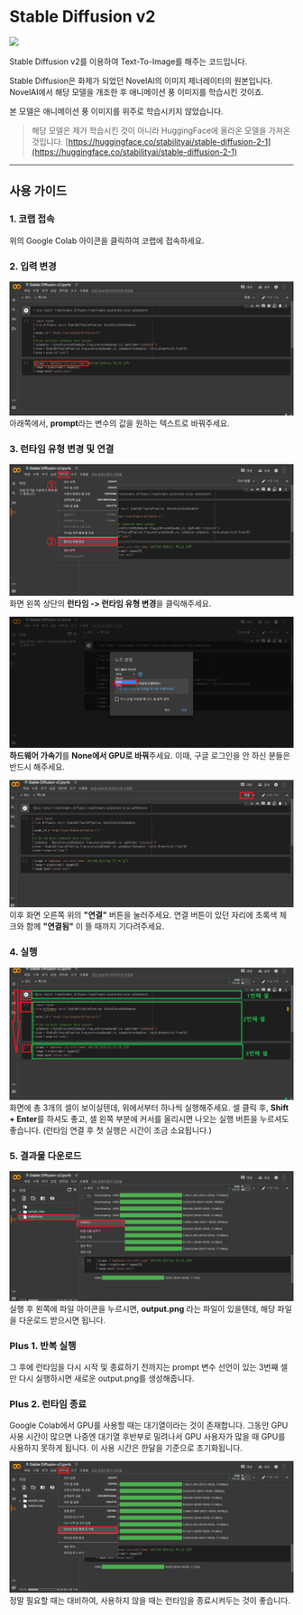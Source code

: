 # **Stable Diffusion v2**
<a href="https://colab.research.google.com/drive/1t2yqB5W8M9r20WUz9fkPUL-bpShqTpFX?usp=sharing" target="_blank"><img src="https://img.shields.io/badge/Google Colab-F9AB00?style=flat-square&logo=Google Colab&&logoColor=white"/></a>

Stable Diffusion v2를 이용하여 Text-To-Image를 해주는 코드입니다.

Stable Diffusion은 화제가 되었던 NovelAI의 이미지 제너레이터의 원본입니다. NovelAI에서 해당 모델을 개조한 후 애니메이션 풍 이미지를 학습시킨 것이죠.

본 모델은 애니메이션 풍 이미지를 위주로 학습시키지 않았습니다.

> 해당 모델은 제가 학습시킨 것이 아니라 HuggingFace에 올라온 모델을 가져온 것입니다.
[https://huggingface.co/stabilityai/stable-diffusion-2-1](https://huggingface.co/stabilityai/stable-diffusion-2-1)

----
## **사용 가이드**
### **1. 코랩 접속**
위의 Google Colab 아이콘을 클릭하여 코랩에 접속하세요.

### **2. 입력 변경**
![](imgs/PromptSetting.png)
아래쪽에서, **prompt**라는 변수의 값을 원하는 텍스트로 바꿔주세요.

### **3. 런타임 유형 변경 및 연결**
![](./imgs/RuntimeSetting.png)
화면 왼쪽 상단의 **런타임 -> 런타임 유형 변경**을 클릭해주세요.  

![](./imgs/RuntimeSetting-GPU.png)  
**하드웨어 가속기**를 **None에서 GPU로 바꿔**주세요. 이때, 구글 로그인을 안 하신 분들은 반드시 해주세요. 

![](./imgs/RuntimeConnect.png)
이후 화면 오른쪽 위의 **"연결"** 버튼을 눌러주세요. 연결 버튼이 있던 자리에 초록색 체크와 함께 **"연결됨"** 이 뜰 때까지 기다려주세요.

### **4. 실행**
![](./imgs/Run.png)
화면에 총 3개의 셀이 보이실텐데, 위에서부터 하나씩 실행해주세요. 셀 클릭 후, **Shift + Enter**를 하셔도 좋고, 셀 왼쪽 부분에 커서를 올리시면 나오는 실행 버튼을 누르셔도 좋습니다.
(런타임 연결 후 첫 실행은 시간이 조금 소요됩니다.)

### **5. 결과물 다운로드**
![](./imgs/SaveOutput.png)
실행 후 왼쪽에 파일 아이콘을 누르시면, **output.png** 라는 파일이 있을텐데, 해당 파일을 다운로드 받으시면 됩니다.

### **Plus 1. 반복 실행**
그 후에 런타임을 다시 시작 및 종료하기 전까지는 prompt 변수 선언이 있는 3번째 셀만 다시 실행하시면 새로운 output.png를 생성해줍니다.

### **Plus 2. 런타임 종료**
Google Colab에서 GPU를 사용할 때는 대기열이라는 것이 존재합니다. 그동안 GPU 사용 시간이 많으면 나중엔 대기열 후반부로 밀려나서 GPU 사용자가 많을 때 GPU를 사용하지 못하게 됩니다. 이 사용 시간은 한달을 기준으로 초기화됩니다.

![](imgs/RuntimeStop.png)
정말 필요할 때는 대비하여, 사용하지 않을 때는 런타임을 종료시켜두는 것이 좋습니다.
